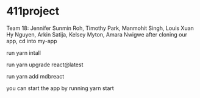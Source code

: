 # 411project

Team 18: Jennifer Sunmin Roh, Timothy Park, Manmohit Singh, Louis Xuan Hy Nguyen, Arkin Satija, Kelsey Myton, Amara Nwigwe
after cloning our app, cd into my-app

run yarn intall 

run yarn upgrade react@latest

run yarn add mdbreact

you can start the app by running yarn start
